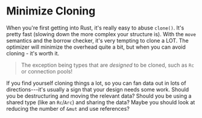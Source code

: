 # Minimize Cloning

When you're first getting into Rust, it's really easy to abuse `clone()`. It's pretty fast (slowing down the more complex your structure is). With the `move` semantics and the borrow checker, it's very tempting to clone a LOT. The optimizer will minimize the overhead quite a bit, but when you can avoid cloning - it's worth it.

> The exception being types that are *designed* to be cloned, such as `Rc` or connection pools!

If you find yourself cloning things a lot, so you can fan data out in lots of directions---it's usually a sign that your design needs some work. Should you be destructuring and moving the relevant data? Should you be using a shared type (like an `Rc`/`Arc`) and sharing the data? Maybe you should look at reducing the number of `&mut` and use references?